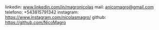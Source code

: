 linkedin: www.linkedin.com/in/magronicolas
mail: anicomagro@gmail.com
telefono: +543815791342
instagram: https://www.instagram.com/nicolasmagro/
github: https://github.com/NicoMagro
